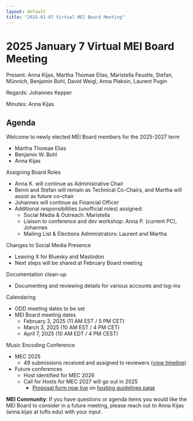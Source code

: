 ```yaml
---
layout: default
title: "2025-01-07 Virtual MEI Board Meeting"
---
```


# 2025 January 7 Virtual MEI Board Meeting

Present: Anna Kijas, Martha Thomae Elias, Maristella Feustle, Stefan, Münnich, Benjamin Bohl, David Weigl, Anna Plaksin, Laurent Pugin

Regards: Johannes Kepper

Minutes: Anna Kijas

## Agenda

Welcome to newly elected MEI Board members for the 2025-2027 term

- Martha Thomae Elias
- Benjamin W. Bohl
- Anna Kijas

Assigning Board Roles

- Anna K. will continue as Administrative Chair
- Benni and Stefan will remain as Technical Co-Chairs, and Martha will assist as future co-chair
- Johannes will continue as Financial Officer
- Additional responsibilities (unofficial roles) assigned:
  - Social Media & Outreach: Maristella
  - Liaison to conference and dev workshop: Anna P. (current PC), Johannes
  - Mailing List & Elections Administrators: Laurent and Martha

Changes to Social Media Presence

- Leaving X for Bluesky and Mastodon
- Next steps will be shared at February Board meeting

Documentation clean-up

- Documenting and reviewing details for various accounts and log-ins

Calendaring

- ODD meeting dates to be set
- MEI Board meeting dates
  - February 3, 2025 (11 AM EST / 5 PM CET)
  - March 3, 2025 (10 AM EST / 4 PM CET)
  - April 7, 2025 (10 AM EDT / 4 PM CEST)

Music Encoding Conference

- MEC 2025
  - 49 submissions received and assigned to reviewers ([view timeline](https://music-encoding.org/conference/2025/call/))
- Future conferences
  - Host identified for MEC 2026
  - Call for Hosts for MEC 2027 will go out in 2025
    - [Proposal form now live](https://forms.gle/oYKoz9TTimo4sXWD7) on [hosting guidelines page](https://music-encoding.org/conference/hosting-guidelines.html)

**MEI Community**: If you have questions or agenda items you would like the MEI Board to consider in a future meeting, please reach out to Anna Kijas (anna.kijas at tufts.edu) with your input.